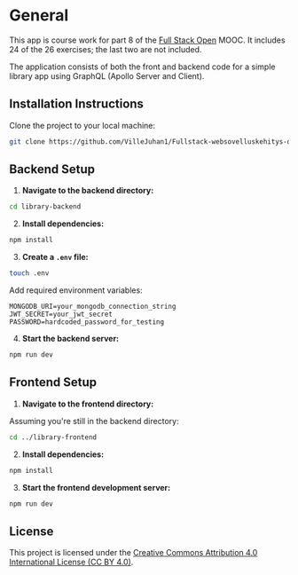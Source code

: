 # General

This app is course work for part 8 of the [Full Stack Open](https://fullstackopen.com) MOOC. It includes 24 of the 26 exercises; the last two are not included.

The application consists of both the front and backend code for a simple library app using GraphQL (Apollo Server and Client).

## Installation Instructions

Clone the project to your local machine:

```bash
git clone https://github.com/VilleJuhan1/Fullstack-websovelluskehitys-osa-8-graphql.git
```

## Backend Setup

1. **Navigate to the backend directory:**

```bash
cd library-backend
```

2. **Install dependencies:**

```bash
npm install
```

3. **Create a `.env` file:**

```bash
touch .env
```

Add required environment variables:

```
MONGODB_URI=your_mongodb_connection_string
JWT_SECRET=your_jwt_secret
PASSWORD=hardcoded_password_for_testing
```

4. **Start the backend server:**

```bash
npm run dev
```

## Frontend Setup

1. **Navigate to the frontend directory:**

Assuming you're still in the backend directory:

```bash
cd ../library-frontend
```

2. **Install dependencies:**

```bash
npm install
```

3. **Start the frontend development server:**

```bash
npm run dev
```

## License

This project is licensed under the [Creative Commons Attribution 4.0 International License (CC BY 4.0)](https://creativecommons.org/licenses/by/4.0/).
